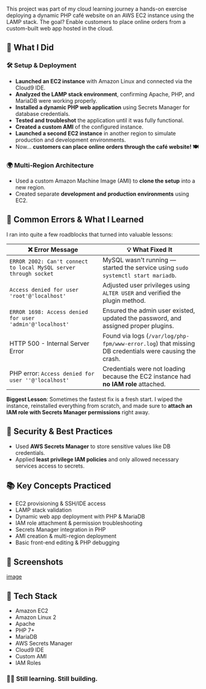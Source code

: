 
This project was part of my cloud learning journey a hands-on exercise deploying a dynamic PHP café website on an AWS EC2 instance using the LAMP stack. The goal? Enable customers to place online orders from a custom-built web app hosted in the cloud.

## 🚀 What I Did

### 🛠️ Setup & Deployment

- **Launched an EC2 instance** with Amazon Linux and connected via the Cloud9 IDE.
- **Analyzed the LAMP stack environment**, confirming Apache, PHP, and MariaDB were working properly.
- **Installed a dynamic PHP web application** using Secrets Manager for database credentials.
- **Tested and troubleshot** the application until it was fully functional.
- **Created a custom AMI** of the configured instance.
- **Launched a second EC2 instance** in another region to simulate production and development environments.
- Now... **customers can place online orders through the café website! 🍽️**

### 🌍 Multi-Region Architecture

- Used a custom Amazon Machine Image (AMI) to **clone the setup** into a new region.
- Created separate **development and production environments** using EC2.

## 🧪 Common Errors & What I Learned

I ran into quite a few roadblocks that turned into valuable lessons:

| ❌ Error Message | 💡 What Fixed It |
|------------------|------------------|
| `ERROR 2002: Can't connect to local MySQL server through socket` | MySQL wasn't running — started the service using `sudo systemctl start mariadb`. |
| `Access denied for user 'root'@'localhost'` | Adjusted user privileges using `ALTER USER` and verified the plugin method. |
| `ERROR 1698: Access denied for user 'admin'@'localhost'` | Ensured the admin user existed, updated the password, and assigned proper plugins. |
| HTTP 500 - Internal Server Error | Found via logs (`/var/log/php-fpm/www-error.log`) that missing DB credentials were causing the crash. |
| PHP error: `Access denied for user ''@'localhost'` | Credentials were not loading because the EC2 instance had **no IAM role** attached. |

**Biggest Lesson**: Sometimes the fastest fix is a fresh start. I wiped the instance, reinstalled everything from scratch, and made sure to **attach an IAM role with Secrets Manager permissions** right away.

## 🔐 Security & Best Practices

- Used **AWS Secrets Manager** to store sensitive values like DB credentials.
- Applied **least privilege IAM policies** and only allowed necessary services access to secrets.

## 📚 Key Concepts Practiced

- EC2 provisioning & SSH/IDE access
- LAMP stack validation
- Dynamic web app deployment with PHP & MariaDB
- IAM role attachment & permission troubleshooting
- Secrets Manager integration in PHP
- AMI creation & multi-region deployment
- Basic front-end editing & PHP debugging

## 📸 Screenshots
[image](https://github.com/user-attachments/assets/6310ce91-97b4-49cd-ab9f-f132c346a698)

## 📌 Tech Stack

- Amazon EC2
- Amazon Linux 2
- Apache
- PHP 7+
- MariaDB
- AWS Secrets Manager
- Cloud9 IDE
- Custom AMI
- IAM Roles

### 🧑‍💻 Still learning. Still building.
